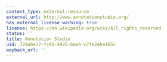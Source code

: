 ```yaml
---
content_type: external-resource
external_url: http://www.annotationstudio.org/
has_external_license_warning: true
license: https://en.wikipedia.org/wiki/All_rights_reserved
status: ''
title: Annotation Studio
uid: 729abe37-fc91-4926-baeb-c7fe2eba465c
wayback_url: ''
---
```

